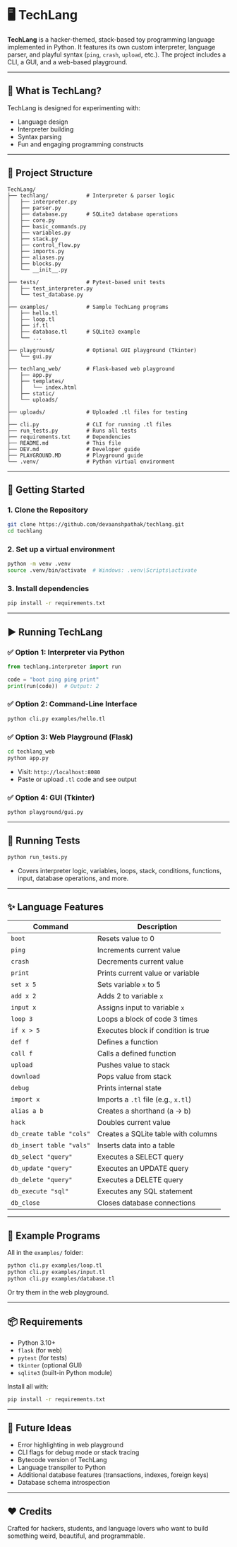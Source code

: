 # 🖥️ TechLang

**TechLang** is a hacker-themed, stack-based toy programming language implemented in Python. It features its own custom interpreter, language parser, and playful syntax (`ping`, `crash`, `upload`, etc.). The project includes a CLI, a GUI, and a web-based playground.

---

## 🧠 What is TechLang?

TechLang is designed for experimenting with:

- Language design
- Interpreter building
- Syntax parsing
- Fun and engaging programming constructs

---

## 📁 Project Structure

```
TechLang/
├── techlang/            # Interpreter & parser logic
│   ├── interpreter.py
│   ├── parser.py
│   ├── database.py      # SQLite3 database operations
│   ├── core.py
│   ├── basic_commands.py
│   ├── variables.py
│   ├── stack.py
│   ├── control_flow.py
│   ├── imports.py
│   ├── aliases.py
│   ├── blocks.py
│   └── __init__.py
│
├── tests/               # Pytest-based unit tests
│   ├── test_interpreter.py
│   └── test_database.py
│
├── examples/            # Sample TechLang programs
│   ├── hello.tl
│   ├── loop.tl
│   ├── if.tl
│   ├── database.tl      # SQLite3 example
│   └── ...
│
├── playground/          # Optional GUI playground (Tkinter)
│   └── gui.py
│
├── techlang_web/        # Flask-based web playground
│   ├── app.py
│   ├── templates/
│   │   └── index.html
│   ├── static/
│   └── uploads/
│
├── uploads/             # Uploaded .tl files for testing
│
├── cli.py               # CLI for running .tl files
├── run_tests.py         # Runs all tests
├── requirements.txt     # Dependencies
├── README.md            # This file
├── DEV.md               # Developer guide
├── PLAYGROUND.MD        # Playground guide
└── .venv/               # Python virtual environment
```

---

## 🚀 Getting Started

### 1. Clone the Repository

```bash
git clone https://github.com/devaanshpathak/techlang.git
cd techlang
````

### 2. Set up a virtual environment

```bash
python -m venv .venv
source .venv/bin/activate  # Windows: .venv\Scripts\activate
```

### 3. Install dependencies

```bash
pip install -r requirements.txt
```

---

## ▶️ Running TechLang

### ✅ Option 1: Interpreter via Python

```python
from techlang.interpreter import run

code = "boot ping ping print"
print(run(code))  # Output: 2
```

### ✅ Option 2: Command-Line Interface

```bash
python cli.py examples/hello.tl
```

### ✅ Option 3: Web Playground (Flask)

```bash
cd techlang_web
python app.py
```

* Visit: `http://localhost:8080`
* Paste or upload `.tl` code and see output

### ✅ Option 4: GUI (Tkinter)

```bash
python playground/gui.py
```

---

## 🧪 Running Tests

```bash
python run_tests.py
```

* Covers interpreter logic, variables, loops, stack, conditions, functions, input, database operations, and more.

---

## ✨ Language Features

| Command     | Description                         |
| ----------- | ----------------------------------- |
| `boot`      | Resets value to 0                   |
| `ping`      | Increments current value            |
| `crash`     | Decrements current value            |
| `print`     | Prints current value or variable    |
| `set x 5`   | Sets variable `x` to 5              |
| `add x 2`   | Adds 2 to variable `x`              |
| `input x`   | Assigns input to variable `x`       |
| `loop 3`    | Loops a block of code 3 times       |
| `if x > 5`  | Executes block if condition is true |
| `def f`     | Defines a function                  |
| `call f`    | Calls a defined function            |
| `upload`    | Pushes value to stack               |
| `download`  | Pops value from stack               |
| `debug`     | Prints internal state               |
| `import x`  | Imports a `.tl` file (e.g., `x.tl`) |
| `alias a b` | Creates a shorthand (a → b)         |
| `hack`      | Doubles current value               |
| `db_create table "cols"` | Creates a SQLite table with columns |
| `db_insert table "vals"` | Inserts data into a table |
| `db_select "query"` | Executes a SELECT query |
| `db_update "query"` | Executes an UPDATE query |
| `db_delete "query"` | Executes a DELETE query |
| `db_execute "sql"` | Executes any SQL statement |
| `db_close` | Closes database connections |

---

## 📂 Example Programs

All in the `examples/` folder:

```bash
python cli.py examples/loop.tl
python cli.py examples/input.tl
python cli.py examples/database.tl
```

Or try them in the web playground.

---

## 📦 Requirements

* Python 3.10+
* `flask` (for web)
* `pytest` (for tests)
* `tkinter` (optional GUI)
* `sqlite3` (built-in Python module)

Install all with:

```bash
pip install -r requirements.txt
```

---

## 🤖 Future Ideas

* Error highlighting in web playground
* CLI flags for debug mode or stack tracing
* Bytecode version of TechLang
* Language transpiler to Python
* Additional database features (transactions, indexes, foreign keys)
* Database schema introspection

---

## ❤️ Credits

Crafted for hackers, students, and language lovers who want to build something weird, beautiful, and programmable.
